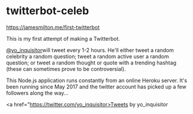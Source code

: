 # twitterbot-celeb

https://jamesmilton.me/first-twitterbot

This is my first attempt of making a Twitterbot.

[@yo_inquisitor](https://twitter.com/yo_inquisitor)will tweet every 1-2 hours. He'll either tweet a random celebrity a random question; tweet a random active user a random question; or tweet a random thought or quote with a trending hashtag (these can sometimes prove to be controversial).

This Node.js application runs constantly from an online Heroku server. It's been running since May 2017 and the twitter account has picked up a few followers along the way...

<a href="https://twitter.com/yo_inquisitor>Tweets by yo_inquisitor</a>
